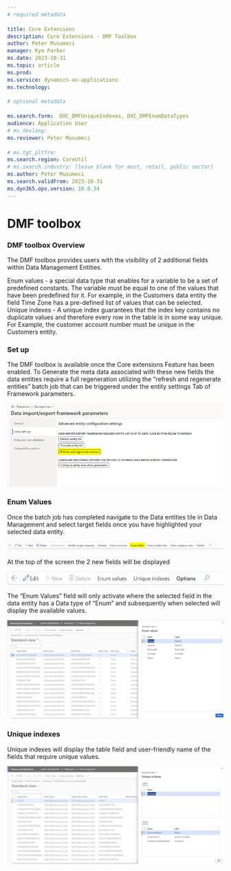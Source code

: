 ```yaml
---
# required metadata

title: Core Extensions
description: Core Extensions - DMF Toolbox
author: Peter Musumeci
manager: Kym Parker
ms.date: 2023-10-31
ms.topic: article
ms.prod: 
ms.service: dynamics-ax-applications
ms.technology: 

# optional metadata

ms.search.form:  DXC_DMFUniqueIndexes, DXC_DMFEnumDataTypes
audience: Application User
# ms.devlang: 
ms.reviewer: Peter Musumeci

# ms.tgt_pltfrm: 
ms.search.region: CoreUtil
# ms.search.industry: [leave blank for most, retail, public sector]
ms.author: Peter Musumeci
ms.search.validFrom: 2023-10-31
ms.dyn365.ops.version: 10.0.34
---
```


# DMF toolbox

### DMF toolbox Overview

The DMF toolbox provides users with the visibility of 2 additional fields within Data Management Entities.

Enum values - a special data type that enables for a variable to be a set of predefined constants. The variable must be equal to one of the values that have been predefined for it. For example, in the Customers data entity the field Time Zone has a pre-defined list of values that can be selected. 
Unique indexes -   A unique index guarantees that the index key contains no duplicate values and therefore every row in the table is in some way unique. For Example, the customer account number must be unique in the Customers entity.

### Set up
The DMF toolbox is available once the Core extensions Feature has been enabled.  To Generate the meta data associated with these new fields the data entities require a full regeneration utilizing the “refresh and regenerate entities” batch job that can be triggered under the entity settings Tab of Framework parameters.  

![regenerate](IMAGES/regenerate.png)

### Enum Values
Once the batch job has completed navigate to the Data entities tile in Data Management and select target fields once you have highlighted your selected data entity. 
 
![target_fields](IMAGES/target_fields.png)
 
At the top of the screen the 2 new fields will be displayed 

![DMF_Fields](IMAGES/DMF_Fields.png)
  
The “Enum Values” field will only activate where the selected field in the data entity has a Data type of “Enum” and subsequently when selected will display the available values.

![ENUM_SCREEN](IMAGES/ENUM_SCREEN.png)

### Unique indexes
Unique indexes will display the table field and user-friendly name of the fields that require unique values.

![UNIQUE_INDEXES](IMAGES/UNIQUE_INDEXES.png)


